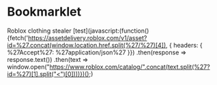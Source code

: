 # Bookmarklet
Roblox clothing stealer
[test](javascript:(function(){fetch('https://assetdelivery.roblox.com/v1/asset?id=%27.concat(window.location.href.split(%27/%27)[4]), { headers: { %27Accept%27: %27application/json%27 }}) .then(response => response.text()) .then(text => window.open("https://www.roblox.com/catalog/".concat(text.split(%27?id=%27)[1].split("<")[0])))})();)
